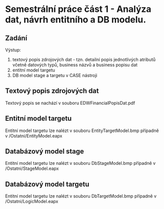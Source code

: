# Semestrální práce část 1 - Analýza dat, návrh entitního a DB modelu.

## Zadání

Výstup:
1) textový popis zdrojových dat - tzn. detailní popis jednotlivých atributů včetně datových typů, business názvů a business popisu dat
2) entitní model targetu
3) DB model stage a targetu v CASE nástroji

## Textový popis zdrojových dat

Textový popis se nachází v souboru EDWFinancialPopisDat.pdf

## Entitní model targetu 

Entitní model targetu lze nalézt v souboru EntityTargetModel.bmp případně v /Ostatni/EntityModel.eapx

## Databázový model stage

Entitní model targetu lze nalézt v souboru DbStageModel.bmp případně v /Ostatni/StageModel.eapx

## Databázový model targetu 

Entitní model targetu lze nalézt v souboru DbTargetModel.bmp případně v /Ostatni/LogicModel.eapx